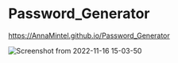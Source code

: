 # Password_Generator

https://AnnaMintel.github.io/Password_Generator

![Screenshot from 2022-11-16 15-03-50](https://user-images.githubusercontent.com/81706814/202176170-4a3b94fb-efbe-4b64-b10d-cec6ee9a64ed.png)


